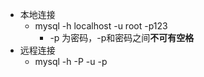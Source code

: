 - 本地连接
  - mysql -h localhost -u root -p123 
    - -p 为密码，-p和密码之间**不可有空格**
- 远程连接
  - mysql -h -P -u -p
